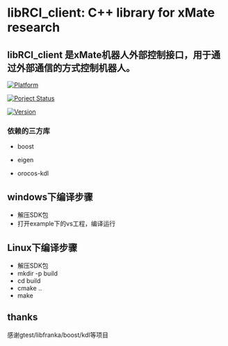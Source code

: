 # libRCI_client: C++ library for xMate research

libRCI_client 是xMate机器人外部控制接口，用于通过外部通信的方式控制机器人。
---

[![Platform](https://img.shields.io/badge/platform-%20%20%20%20Linux-green.svg?style=flat)]()

[![Porject Status](https://img.shields.io/badge/Project%20Status-%20Active%20%20-yellow.svg?style=flat)]()

[![Version](https://img.shields.io/badge/Version-%20%20v0.3.0%20-yellow.svg?style=flat)]()

### 依赖的三方库

- boost

- eigen

- orocos-kdl

## windows下编译步骤
- 解压SDK包
- 打开example下的vs工程，编译运行

## Linux下编译步骤
- 解压SDK包
- mkdir -p build 
- cd build
- cmake .. 
- make

## thanks
感谢gtest/libfranka/boost/kdl等项目
